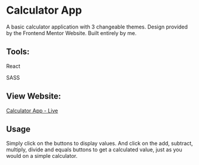 # Calculator App

A basic calculator application with 3 changeable themes. Design provided by the Frontend Mentor Website. Built entirely by me.

## Tools:

React

SASS

## View Website:

[Calculator App - Live](https://calculator-app-ivory-zeta.vercel.app/)

## Usage
Simply click on the buttons to display values. And click on the add, subtract, multiply, divide and equals buttons to get a calculated value, just as you would on a simple calculator.
